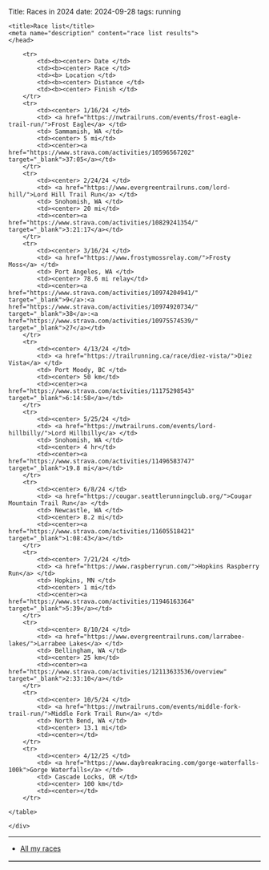 Title: Races in 2024
date: 2024-09-28
tags: running

<html xmlns="http://www.w3.org/1999/xhtml" xml:lang="en" lang="en">
    <head>

    <title>Race list</title>
    <meta name="description" content="race list results">
    </head>
<body>

<div class="post">
    <div class="entry">
    <table cellpadding=2 border=1 bgcolor=#FFFFFF>

        <tr>
            <td><b><center> Date </td>
            <td><b><center> Race </td>
            <td><b> Location </td>
            <td><b><center> Distance </td>
            <td><b><center> Finish </td>
        </tr>
        <tr>
            <td><center> 1/16/24 </td>
            <td> <a href="https://nwtrailruns.com/events/frost-eagle-trail-run/">Frost Eagle</a> </td>
            <td> Sammamish, WA </td>
            <td><center> 5 mi</td>
            <td><center><a href="https://www.strava.com/activities/10596567202" target="_blank">37:05</a></td>
        </tr>
        <tr>
            <td><center> 2/24/24 </td>
            <td> <a href="https://www.evergreentrailruns.com/lord-hill/">Lord Hill Trail Run</a> </td>
            <td> Snohomish, WA </td>
            <td><center> 20 mi</td>
            <td><center><a href="https://www.strava.com/activities/10829241354/" target="_blank">3:21:17</a></td>
        </tr>
        <tr>
            <td><center> 3/16/24 </td>
            <td> <a href="https://www.frostymossrelay.com/">Frosty Moss</a> </td>
            <td> Port Angeles, WA </td>
            <td><center> 78.6 mi relay</td>
            <td><center><a href="https://www.strava.com/activities/10974204941/" target="_blank">9</a>:<a href="https://www.strava.com/activities/10974920734/" target="_blank">38</a>:<a href="https://www.strava.com/activities/10975574539/" target="_blank">27</a></td>
        </tr>
        <tr>
            <td><center> 4/13/24 </td>
            <td> <a href="https://trailrunning.ca/race/diez-vista/">Diez Vista</a> </td>
            <td> Port Moody, BC </td>
            <td><center> 50 km</td>
            <td><center><a href="https://www.strava.com/activities/11175298543" target="_blank">6:14:58</a></td>
        </tr>
        <tr>
            <td><center> 5/25/24 </td>
            <td> <a href="https://nwtrailruns.com/events/lord-hillbilly/">Lord Hillbilly</a> </td>
            <td> Snohomish, WA </td>
            <td><center> 4 hr</td>
            <td><center><a href="https://www.strava.com/activities/11496583747" target="_blank">19.8 mi</a></td>
        </tr>
        <tr>
            <td><center> 6/8/24 </td>
            <td> <a href="https://cougar.seattlerunningclub.org/">Cougar Mountain Trail Run</a> </td>
            <td> Newcastle, WA </td>
            <td><center> 8.2 mi</td>
            <td><center><a href="https://www.strava.com/activities/11605518421" target="_blank">1:08:43</a></td>
        </tr>
        <tr>
            <td><center> 7/21/24 </td>
            <td> <a href="https://www.raspberryrun.com/">Hopkins Raspberry Run</a> </td>
            <td> Hopkins, MN </td>
            <td><center> 1 mi</td>
            <td><center><a href="https://www.strava.com/activities/11946163364" target="_blank">5:39</a></td>
        </tr>
        <tr>
            <td><center> 8/10/24 </td>
            <td> <a href="https://www.evergreentrailruns.com/larrabee-lakes/">Larrabee Lakes</a> </td>
            <td> Bellingham, WA </td>
            <td><center> 25 km</td>
            <td><center><a href="https://www.strava.com/activities/12113633536/overview" target="_blank">2:33:10</a></td>
        </tr>
        <tr>
            <td><center> 10/5/24 </td>
            <td> <a href="https://nwtrailruns.com/events/middle-fork-trail-run/">Middle Fork Trail Run</a> </td>
            <td> North Bend, WA </td>
            <td><center> 13.1 mi</td>
            <td><center></td>
        </tr>
        <tr>
            <td><center> 4/12/25 </td>
            <td> <a href="https://www.daybreakracing.com/gorge-waterfalls-100k">Gorge Waterfalls</a> </td>
            <td> Cascade Locks, OR </td>
            <td><center> 100 km</td>
            <td><center></td>
        </tr>

    </table>

    </div>
</div>
<hr/>

</body>
</html>

* [All my races](../running-races.html)
